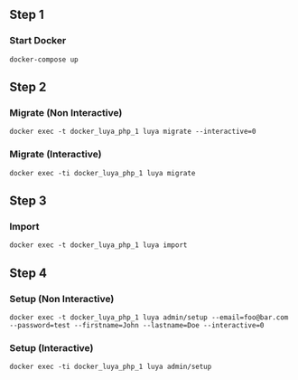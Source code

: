 ## Step 1
### Start Docker
```
docker-compose up
```

## Step 2

### Migrate (Non Interactive)
```
docker exec -t docker_luya_php_1 luya migrate --interactive=0
```

### Migrate (Interactive)

```
docker exec -ti docker_luya_php_1 luya migrate
```

## Step 3

### Import
```
docker exec -t docker_luya_php_1 luya import
```


## Step 4

### Setup (Non Interactive)
```
docker exec -t docker_luya_php_1 luya admin/setup --email=foo@bar.com --password=test --firstname=John --lastname=Doe --interactive=0

```

### Setup (Interactive)
```
docker exec -ti docker_luya_php_1 luya admin/setup

```